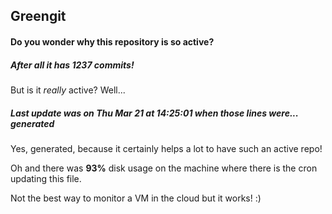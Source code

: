 ## Greengit

#### Do you wonder why this repository is so active?

##### After all it has 1237 commits!

But is it *really* active? Well...

##### Last update was on Thu Mar 21 at 14:25:01 when those lines were... generated

Yes, generated, because it certainly helps a lot to have such an active repo!

Oh and there was **93%** disk usage on the machine
where there is the cron updating this file.

Not the best way to monitor a VM in the cloud but it works! :)
